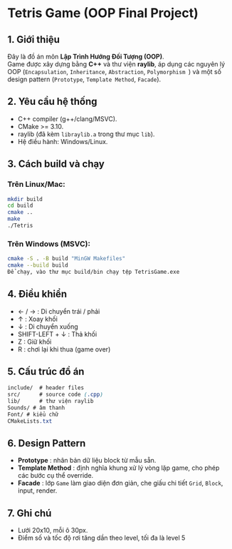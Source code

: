 # Tetris Game (OOP Final Project)

## 1. Giới thiệu
Đây là đồ án môn **Lập Trình Hướng Đối Tượng (OOP)**.  
Game được xây dựng bằng **C++** và thư viện **raylib**, áp dụng các nguyên lý OOP (`Encapsulation`, `Inheritance`, `Abstraction`, `Polymorphism `) và một số design pattern (`Prototype`, `Template Method`, `Facade`).

## 2. Yêu cầu hệ thống
- C++ compiler (g++/clang/MSVC).
- CMake >= 3.10.
- raylib (đã kèm `libraylib.a` trong thư mục `lib`).
- Hệ điều hành: Windows/Linux.

## 3. Cách build và chạy
### Trên Linux/Mac:
```bash
mkdir build
cd build
cmake ..
make
./Tetris
```
### Trên Windows (MSVC):
```bash
cmake -S . -B build "MinGW Makefiles"
cmake --build build
Để chạy, vào thư mục build/bin chạy tệp TetrisGame.exe
```

## 4. Điều khiển
- ← / → : Di chuyển trái / phải
- ↑ : Xoay khối 
- ↓ : Di chuyển xuống
- SHIFT-LEFT + ↓ : Thả khối
- Z : Giữ khối
- R : chơi lại khi thua (game over)

## 5. Cấu trúc đồ án
```css
include/  # header files
src/      # source code (.cpp)
lib/      # thư viện raylib
Sounds/ # âm thanh
Font/ # kiểu chữ 
CMakeLists.txt
```

## 6. Design Pattern 
- **Prototype** : nhân bản dữ liệu block từ mẫu sẵn.
- **Template Method** : định nghĩa khung xử lý vòng lặp game, cho phép các bước cụ thể override.
- **Facade** : lớp `Game` làm giao diện đơn giản, che giấu chi tiết `Grid`, `Block`, input, render.

## 7. Ghi chú 
- Lưới 20x10, mỗi ô 30px.
- Điểm số và tốc độ rơi tăng dần theo level, tối đa là level 5


